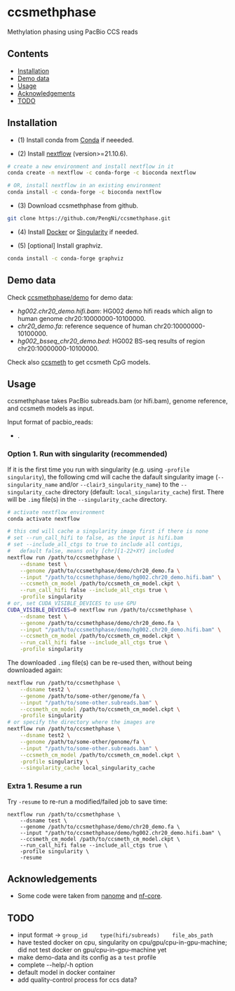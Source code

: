 # ccsmethphase

Methylation phasing using PacBio CCS reads


## Contents
* [Installation](#Installation)
* [Demo data](#Demo-data)
* [Usage](#Usage)
* [Acknowledgements](#Acknowledgements)
* [TODO](#TODO)


## Installation

  - (1) Install conda from [Conda](https://docs.conda.io/projects/conda/en/latest/user-guide/install/linux.html) if neeeded.


  - (2) Install [nextflow](https://www.nextflow.io/) (version>=21.10.6).

```sh
# create a new environment and install nextflow in it
conda create -n nextflow -c conda-forge -c bioconda nextflow

# OR, install nextflow in an existing environment
conda install -c conda-forge -c bioconda nextflow
```

  - (3) Download ccsmethphase from github.

```sh
git clone https://github.com/PengNi/ccsmethphase.git
```

  - (4) Install [Docker](https://docs.docker.com/engine/install/) or [Singularity](https://docs.sylabs.io/guides/3.0/user-guide/) if needed.

  - (5) [optional] Install graphviz.

```sh
conda install -c conda-forge graphviz
```


## Demo data
Check [ccsmethphase/demo](/demo) for demo data:
  - _hg002.chr20_demo.hifi.bam_: HG002 demo hifi reads which align to human genome chr20:10000000-10100000.
  - _chr20_demo.fa_: reference sequence of human chr20:10000000-10100000.
  - _hg002_bsseq_chr20_demo.bed_: HG002 BS-seq results of region chr20:10000000-10100000.

Check also [ccsmeth](https://github.com/PengNi/ccsmeth) to get ccsmeth CpG models. 


## Usage
ccsmethphase takes PacBio subreads.bam (or hifi.bam), genome reference, and ccsmeth models as input.

Input format of pacbio_reads:
  - .

### Option 1. Run with singularity (recommended)

If it is the first time you run with singularity (e.g. using `-profile singularity`), the following cmd will cache the dafault singularity image (`--singularity_name` and/or `--clair3_singularity_name`) to the `--singularity_cache` directory (default: `local_singularity_cache`) first. There will be `.img` file(s) in the `--singularity_cache` directory.

```sh
# activate nextflow environment
conda activate nextflow

# this cmd will cache a singularity image first if there is none
# set --run_call_hifi to false, as the input is hifi.bam
# set --include_all_ctgs to true to include all contigs,
#   default false, means only [chr][1-22+XY] included
nextflow run /path/to/ccsmethphase \
    --dsname test \
    --genome /path/to/ccsmethphase/demo/chr20_demo.fa \
    --input "/path/to/ccsmethphase/demo/hg002.chr20_demo.hifi.bam" \
    --ccsmeth_cm_model /path/to/ccsmeth_cm_model.ckpt \
    --run_call_hifi false --include_all_ctgs true \
    -profile singularity
# or, set CUDA_VISIBLE_DEVICES to use GPU
CUDA_VISIBLE_DEVICES=0 nextflow run /path/to/ccsmethphase \
    --dsname test \
    --genome /path/to/ccsmethphase/demo/chr20_demo.fa \
    --input "/path/to/ccsmethphase/demo/hg002.chr20_demo.hifi.bam" \
    --ccsmeth_cm_model /path/to/ccsmeth_cm_model.ckpt \
    --run_call_hifi false --include_all_ctgs true \
    -profile singularity
```

The downloaded `.img` file(s) can be re-used then, without being downloaded again:

```sh
nextflow run /path/to/ccsmethphase \
    --dsname test2 \
    --genome /path/to/some-other/genome/fa \
    --input "/path/to/some-other.subreads.bam" \
    --ccsmeth_cm_model /path/to/ccsmeth_cm_model.ckpt \
    -profile singularity
# or specify the directory where the images are
nextflow run /path/to/ccsmethphase \
    --dsname test2 \
    --genome /path/to/some-other/genome/fa \
    --input "/path/to/some-other.subreads.bam" \
    --ccsmeth_cm_model /path/to/ccsmeth_cm_model.ckpt \
    -profile singularity \
    --singularity_cache local_singularity_cache
```

### Extra 1. Resume a run
Try `-resume` to re-run a modified/failed job to save time:

```shell
nextflow run /path/to/ccsmethphase \
    --dsname test \
    --genome /path/to/ccsmethphase/demo/chr20_demo.fa \
    --input "/path/to/ccsmethphase/demo/hg002.chr20_demo.hifi.bam" \
    --ccsmeth_cm_model /path/to/ccsmeth_cm_model.ckpt \
    --run_call_hifi false --include_all_ctgs true \
    -profile singularity \
    -resume
```


## Acknowledgements
  - Some code were taken from [nanome](https://github.com/TheJacksonLaboratory/nanome) and [nf-core](https://github.com/nf-core).


## TODO
  - input format -> `group_id    type(hifi/subreads)    file_abs_path`
  - have tested docker on cpu, singularity on cpu/gpu/cpu-in-gpu-machine; did not test docker on gpu/cpu-in-gpu-machine yet
  - make demo-data and its config as a `test` profile
  - complete --help/-h option
  - default model in docker container
  - add quality-control process for ccs data?
